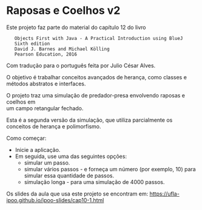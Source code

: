 # Raposas e Coelhos v2

Este projeto faz parte do material do capítulo 12 do livro

```
   Objects First with Java - A Practical Introduction using BlueJ
   Sixth edition
   David J. Barnes and Michael Kölling
   Pearson Education, 2016
```

Com tradução para o português feita por Julio César Alves.

O objetivo é trabalhar conceitos avançados de herança, como classes e métodos abstratos e interfaces.

O projeto traz uma simulação de predador-presa envolvendo raposas e coelhos em  
um campo retangular fechado.  

Esta é a segunda versão da simulação, que utiliza parcialmente os conceitos de herança e polimorfismo.  

Como começar:  
- Inicie a aplicação.  
- Em seguida, use uma das seguintes opções:  
  - simular um passo.
  - simular vários passos - e forneça um número (por exemplo, 10) para simular essa quantidade de passos.  
  - simulação longa - para uma simulação de 4000 passos. 

Os slides da aula que usa este projeto se encontram em: https://ufla-ipoo.github.io/ipoo-slides/cap10-1.html